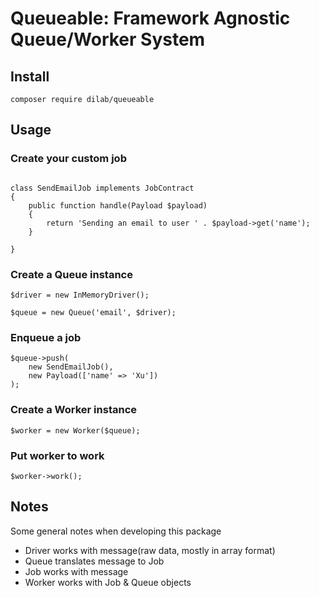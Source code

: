 # Queueable: Framework Agnostic Queue/Worker System

## Install

```
composer require dilab/queueable
```


## Usage


### Create your custom job
```

class SendEmailJob implements JobContract
{
    public function handle(Payload $payload)
    {
        return 'Sending an email to user ' . $payload->get('name');
    }

}
```

### Create a Queue instance

```
$driver = new InMemoryDriver();

$queue = new Queue('email', $driver);
```

### Enqueue a job

```
$queue->push(
    new SendEmailJob(),
    new Payload(['name' => 'Xu'])
);
```

### Create a Worker instance

```
$worker = new Worker($queue);
```

### Put worker to work
```
$worker->work();
```


## Notes
Some general notes when developing this package
+ Driver works with message(raw data, mostly in array format)
+ Queue translates message to Job
+ Job works with message
+ Worker works with Job & Queue objects
